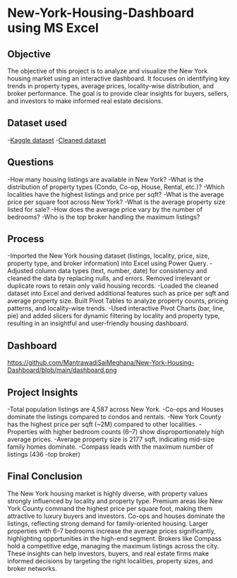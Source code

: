 # New-York-Housing-Dashboard using MS Excel
  ##  Objective
The objective of this project is to analyze and visualize the New York housing market using an interactive dashboard. It focuses on identifying key trends in property types, average prices, locality-wise distribution, and broker performance. The goal is to provide clear insights for buyers, sellers, and investors to make informed real estate decisions.

##  Dataset used 
-<a href="https://www.kaggle.com/datasets/nelgiriyewithana/new-york-housing-market">Kaggle dataset</a>
-<a href ="https://github.com/MantrawadiSaiMeghana/New-York-Housing-Dashboard/blob/main/newyork%20housing%20dashboard.xlsx">Cleaned dataset</a>

##  Questions
-How many housing listings are available in New York?
-What is the distribution of property types (Condo, Co-op, House, Rental, etc.)?
-Which localities have the highest listings and price per sqft?
-What is the average price per square foot across New York?
-What is the average property size listed for sale?
-How does the average price vary by the number of bedrooms?
-Who is the top broker handling the maximum listings?

##  Process
-Imported the New York housing dataset (listings, locality, price, size, property type, and broker information) into Excel using Power Query.
-Adjusted column data types (text, number, date) for consistency and cleaned the data by replacing nulls, and errors. Removed irrelevant or duplicate rows to retain only valid housing records.
-Loaded the cleaned dataset into Excel and derived additional features such as price per sqft and average property size. Built Pivot Tables to analyze property counts, pricing patterns, and locality-wise trends.
-Used interactive Pivot Charts (bar, line, pie) and added slicers for dynamic filtering by locality and property type, resulting in an insightful and user-friendly housing dashboard.

##  Dashboard
https://github.com/MantrawadiSaiMeghana/New-York-Housing-Dashboard/blob/main/dashboard.png

##  Project Insights
-Total population listings are 4,587 across New York.
-Co-ops and Houses dominate the listings compared to condos and rentals.
-New York County has the highest price per sqft (~2M) compared to other localities.
-Properties with higher bedroom counts (6–7) show disproportionately high average prices.
-Average property size is 2177 sqft, indicating mid-size family homes dominate.
-Compass leads with the maximum number of listings (436 -top broker)

##  Final Conclusion
The New York housing market is highly diverse, with property values strongly influenced by locality and property type. Premium areas like New York County command the highest price per square foot, making them attractive to luxury buyers and investors. Co-ops and houses dominate the listings, reflecting strong demand for family-oriented housing. Larger properties with 6–7 bedrooms increase the average prices significantly, highlighting opportunities in the high-end segment. Brokers like Compass hold a competitive edge, managing the maximum listings across the city. These insights can help investors, buyers, and real estate firms make informed decisions by targeting the right localities, property sizes, and broker networks.







